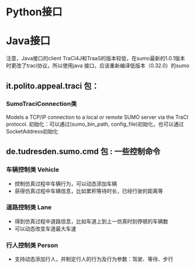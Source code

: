 # Python接口



# Java接口
注意，Java接口的client TraCI4J和TraaS的版本较低，在sumo最新的1.0.1版本时更改了traci协议，所以使用java 接口，应该重新编译低版本（0.32.0）的sumo

## it.polito.appeal.traci 包： 
### SumoTraciConnection类
Models a TCP/IP connection to a local or remote SUMO server via the TraCI protocol.
初始化：可以通过(sumo_bin_path, config_file)初始化，也可以通过SocketAddress初始化


## de.tudresden.sumo.cmd 包 : 一些控制命令
### 车辆控制类 Vehicle 
- 控制仿真过程中车辆行为，可以动态添加车辆
- 获得仿真过程中车辆信息，比如累积等待时长，已经行驶的距离等

### 道路控制类 Lane
- 得到仿真过程中道路信息，比如车道上到上一仿真时刻停顿的车辆数
- 可以动态改变车道最大车速

### 行人控制类 Person
- 支持动态添加行人，并制定行人的行为及行为参数：驾驶、等待、步行
